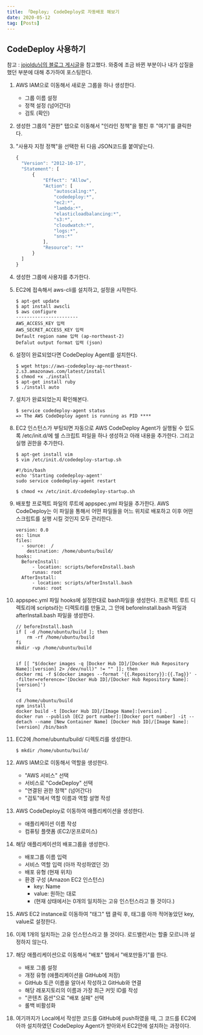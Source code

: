 ```yaml
---
title: 「Deploy」 CodeDeploy로 자동배포 해보기
date: 2020-05-12
tag: [Posts]
---
```


## CodeDeploy 사용하기

  참고 : [jojoldu님의 블로그 게시글](https://jojoldu.tistory.com/281)을 참고했다. 와중에 조금 바뀐 부분이나 내가 삽질을 했던 부분에 대해 추가하여 포스팅한다.

  1. AWS IAM으로 이동해서 새로운 그룹을 하나 생성한다.
     - 그룹 이름 설정
     - 정책 설정 (넘어간다)
     - 검토 (확인)
  2. 생성한 그룹의 "권한" 탭으로 이동해서 "인라인 정책"을 펼친 후 "여기"를 클릭한다.
  3. "사용자 지정 정책"을 선택한 뒤 다음 JSON코드를 붙여넣는다.

      ```javascript
      {
        "Version": "2012-10-17",
        "Statement": [
            {
                "Effect": "Allow",
                "Action": [
                    "autoscaling:*",
                    "codedeploy:*",
                    "ec2:*",
                    "lambda:*",
                    "elasticloadbalancing:*",
                    "s3:*",
                    "cloudwatch:*",
                    "logs:*",
                    "sns:*"
                ],
                "Resource": "*"
            }
        ]
      }
      ```
  
  4. 생성한 그룹에 사용자를 추가한다.
  5. EC2에 접속해서 aws-cli를 설치하고, 설정을 시작한다.

      ```code
      $ apt-get update
      $ apt install awscli
      $ aws configure
      -----------------------
      AWS_ACCESS_KEY 입력
      AWS_SECRET_ACCESS_KEY 입력
      Default region name 입력 (ap-northeast-2)
      Defalut output format 입력 (json)
      ```
  
  6. 설정이 완료되었다면 CodeDeploy Agent를 설치한다.

      ```code
      $ wget https://aws-codedeploy-ap-northeast-2.s3.amazonaws.com/latest/install
      $ chmod +x ./install
      $ apt-get install ruby
      $ ./install auto
      ```
  
  7. 설치가 완료되었는지 확인해본다.

      ```code
      $ service codedeploy-agent status
      => The AWS CodeDeploy agent is running as PID ****
      ```
  
  8. EC2 인스턴스가 부팅되면 자동으로 AWS CodeDeploy Agent가 실행될 수 있도록 /etc/init.d/에 쉘 스크립트 파일을 하나 생성하고 아래 내용을 추가한다. 그리고 실행 권한을 추가한다.

      ```code
      $ apt-get install vim
      $ vim /etc/init.d/codedeploy-startup.sh
      ```

      ```code
      #!/bin/bash 
      echo 'Starting codedeploy-agent' 
      sudo service codedeploy-agent restart
      ```
  
      ```code
      $ chmod +x /etc/init.d/codedeploy-startup.sh
      ```

  9. 배포할 프로젝트 파일의 루트에 appspec.yml 파일을 추가한다. AWS CodeDeploy는 이 파일을 통해서 어떤 파일들을 어느 위치로 배포하고 이후 어떤 스크립트를 실행 시킬 것인지 모두 관리한다.

      ```code
      version: 0.0
      os: linux
      files:
        - source:  /
          destination: /home/ubuntu/build/
      hooks:
        BeforeInstall:
            - location: scripts/beforeInstall.bash
            runas: root
        AfterInstall:
            - location: scripts/afterInstall.bash
            runas: root
      ```

  10. appspec.yml 파일 hooks에 설정한대로 bash파일을 생성한다. 프로젝트 루트 디렉토리에 scripts라는 디렉토리를 만들고, 그 안에 beforeInstall.bash 파일과 afterInstall.bash 파일을 생성한다.

      ```code
      // beforeInstall.bash
      if [ -d /home/ubuntu/build ]; then
          rm -rf /home/ubuntu/build
      fi
      mkdir -vp /home/ubuntu/build
  
  
      if [[ "$(docker images -q [Docker Hub ID]/[Docker Hub Repository Name]:[version] 2> /dev/null)" != "" ]]; then
      docker rmi -f $(docker images --format '{{.Repository}}:{{.Tag}}' --filter=reference='[Docker Hub ID]/[Docker Hub Repository Name]:[version]')
      fi
      ```

      ```code
      cd /home/ubuntu/build
      npm install
      docker build -t [Docker Hub ID]/[Image Name]:[version] .
      docker run --publish [EC2 port number]:[Docker port number] -it --detach --name [New Container Name] [Docker Hub ID]/[Image Name]:[version] /bin/bash
      ```

  11. EC2에 /home/ubuntu/build/ 디렉토리를 생성한다.

      ```code
      $ mkdir /home/ubuntu/build/
      ```

  12. AWS IAM으로 이동해서 역할을 생성한다.
      - "AWS 서비스" 선택
      - 서비스로 "CodeDeploy" 선택
      - "연결된 권한 정책" (넘어간다)
      - "검토"에서 역할 이름과 역할 설명 작성  

  13. AWS CodeDeploy로 이동하여 애플리케이션을 생성한다.
      - 애플리케이션 이름 작성
      - 컴퓨팅 플랫폼 (EC2/온프로미스)

  14. 해당 애플리케이션의 배포그룹을 생성한다.
      - 배포그룹 이름 입력
      - 서비스 역할 입력 (아까 작성하였던 것)
      - 배포 유형 (현재 위치)
      - 환경 구성 (Amazon EC2 인스턴스)
        - key: Name
        - value: 원하는 대로
        - (현재 상태에서는 0개의 일치하는 고유 인스턴스라고 뜰 것이다.)
  
  15. AWS EC2 instance로 이동하여 "태그" 탭 클릭 후, 태그를 아까 적어놓았던 key, value로 설정한다.
  16. 이제 1개의 일치하는 고유 인스턴스라고 뜰 것이다. 로드밸런서는 할줄 모르니까 설정하지 않는다.
  17. 해당 애플리케이션으로 이동해서 "배포" 탭에서 "배포만들기"를 한다.
      - 배포 그룹 설정
      - 개정 유형 (애플리케이션을 GitHub에 저장)
      - GitHub 토큰 이름을 알아서 작성하고 GitHub와 연결
      - 해당 레포지토리의 이름과 가장 최근 커밋 ID를 작성
      - "콘텐츠 옵션"으로 "배포 실패" 선택
      - 롤백 비활성화
  18. 여기까지가 Local에서 작성한 코드를 GitHub에 push하였을 때, 그 코드를 EC2에 아까 설치하였던 CodeDeploy Agent가 받아와서 EC2안에 설치하는 과정이다.